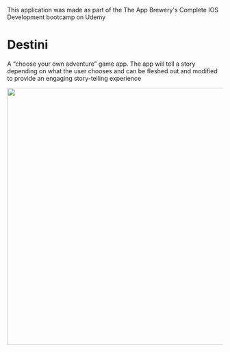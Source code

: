 This application was made as part of the The App Brewery's Complete IOS Development bootcamp on Udemy

#  Destini

A “choose your own adventure” game app. The app will tell a story depending on what the user chooses and can be fleshed out and modified to provide an engaging story-telling experience

<p align="center">
  <img src = Destini-iOS13/DestiniDemo.gif height="600">
</p>

